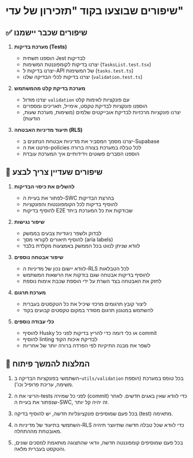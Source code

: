 # שיפורים שבוצעו בקוד "תזכירון של עדי"

## ✅ שיפורים שכבר יישמנו

1. **מערכת בדיקות (Tests)**
   - הוספנו תשתית Jest לבדיקות
   - יצרנו בדיקות לקומפוננטת המשימות (`TasksList.test.tsx`)
   - יצרנו בדיקות ל-API של המשימות (`tasks.test.ts`)
   - יצרנו בדיקות לכלי הבדיקה שלנו (`validation.test.ts`)

2. **מערכת בדיקת קלט מהמשתמש**
   - יצרנו מודול `validation` עם פונקציות לאימות קלט
   - הוספנו פונקציות לבדיקת טקסט, אימייל, תאריכים ומספרים
   - יצרנו פונקציות מרכזיות לבדיקת אובייקטים שלמים (משימות, מערכת שעות, הודעות)

3. **תיעוד מדיניות האבטחה (RLS)**
   - יצרנו מסמך המסביר את מדיניות אבטחת הנתונים ב-Supabase
   - פרטנו את ה-policies לכל טבלה במערכת בצורה ברורה
   - הוספנו הסברים פשוטים וידידותיים איך המערכת עובדת

## 🔄 שיפורים שעדיין צריך לבצע

1. **להשלים את כיסוי הבדיקות**
   - לפתור את בעיית ה-SWC בהרצת הבדיקות
   - להוסיף בדיקות לכל הקומפוננטות והפונקציות
   - להוסיף בדיקות E2E שבודקות את כל המערכת ביחד

2. **שיפור נגישות**
   - לבדוק ולשפר ניגודיות צבעים בממשק
   - להוסיף תיאורים לקוראי מסך (aria labels)
   - לוודא שניתן לנווט בכל הממשק באמצעות מקלדת בלבד

3. **שיפור אבטחה נוספים**
   - לוודא יישום נכון של מדיניות ה-RLS לכל הטבלאות
   - להוסיף בדיקות אבטחה שגם בודקות את הרשאות המשתמש
   - לחזק את האבטחה בצד השרת על ידי הוספת שכבת אימות נוספת

4. **מערכת תרגום**
   - ליצור קובץ תרגומים מרכזי שיכיל את כל הטקסטים בעברית
   - להשתמש במנגנון תרגום מסודר במקום טקסטים קבועים בקוד

5. **כלי עבודה נוספים**
   - להוסיף Husky או כלי דומה כדי להריץ בדיקות לפני כל commit
   - להוסיף linting לבדיקת איכות הקוד
   - לשפר את מבנה התיקיות לפי הפרדה ברורה יותר של אחריות

## 📝 המלצות להמשך פיתוח

1. השתמשי בפונקציות הבדיקה ב-`utils/validation` בכל טופס במערכת (הוספת משימה, עריכת פרופיל וכו').

2. הריצי את ה-tests לפני כל שמירה (commit) כדי לוודא שאין באגים חדשים. לאחר שנפתור את בעיית ה-SWC, זה יהיה קל יותר.

3. בכל פעם שמוסיפים פונקציונליות חדשה, יש להוסיף בדיקה (test) מתאימה.

4. השתמשי בתיעוד של מדיניות ה-RLS כדי לוודא שכל טבלה חדשה שתיווצר תיהיה מאובטחת מההתחלה.

5. בכל פעם שמוסיפים קומפוננטה חדשה, וודאי שהתצוגה מותאמת למסכים שונים, והטקסט בעברית מלאה. 